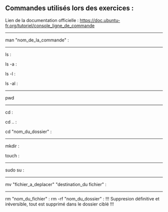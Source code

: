 Commandes utilisés lors des exercices :
------

Lien de la documentation officielle : https://doc.ubuntu-fr.org/tutoriel/console_ligne_de_commande

------

man "nom_de_la_commande" : 

------

ls :

ls -a :

ls -l :

ls -al :

------

pwd

------

cd :

cd .. :

cd "nom_du_dossier" :

------

mkdir :

touch :

------

sudo su : 

------

mv "fichier_a_deplacer" "destination_du fichier" : 

------

rm "nom_du_fichier" :
rm -rf "nom_du_dossier" :
!!! Suppresion définitive et iréversible, tout est supprimé dans le dossier ciblé !!!
